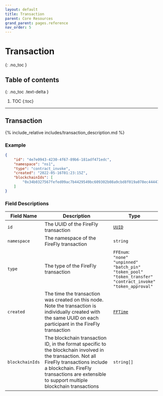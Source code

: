 ```yaml
---
layout: default
title: Transaction
parent: Core Resources
grand_parent: pages.reference
nav_order: 5
---
```


# Transaction
{: .no_toc }

## Table of contents
{: .no_toc .text-delta }

1. TOC
{:toc}

---
## Transaction

{% include_relative includes/transaction_description.md %}

### Example

```json
{
    "id": "4e7e0943-4230-4f67-89b6-181adf471edc",
    "namespace": "ns1",
    "type": "contract_invoke",
    "created": "2022-05-16T01:23:15Z",
    "blockchainIds": [
        "0x34b0327567fefed09ac7b4429549bc609302b08a9cbd8f019a078ec44447593d"
    ]
}
```

### Field Descriptions

| Field Name | Description | Type |
|------------|-------------|------|
| `id` | The UUID of the FireFly transaction | [`UUID`](simpletypes#uuid) |
| `namespace` | The namespace of the FireFly transaction | `string` |
| `type` | The type of the FireFly transaction | `FFEnum`:<br/>`"none"`<br/>`"unpinned"`<br/>`"batch_pin"`<br/>`"token_pool"`<br/>`"token_transfer"`<br/>`"contract_invoke"`<br/>`"token_approval"` |
| `created` | The time the transaction was created on this node. Note the transaction is individually created with the same UUID on each participant in the FireFly transaction | [`FFTime`](simpletypes#fftime) |
| `blockchainIds` | The blockchain transaction ID, in the format specific to the blockchain involved in the transaction. Not all FireFly transactions include a blockchain. FireFly transactions are extensible to support multiple blockchain transactions | `string[]` |

